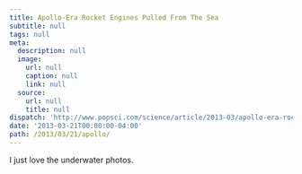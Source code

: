 ```yaml
---
title: Apollo-Era Rocket Engines Pulled From The Sea
subtitle: null
tags: null
meta:
  description: null
  image:
    url: null
    caption: null
    link: null
  source:
    url: null
    title: null
dispatch: 'http://www.popsci.com/science/article/2013-03/apollo-era-rocket-engines-pulled-sea'
date: '2013-03-21T00:00:00-04:00'
path: /2013/03/21/apollo/
---
```


I just love the underwater photos.

